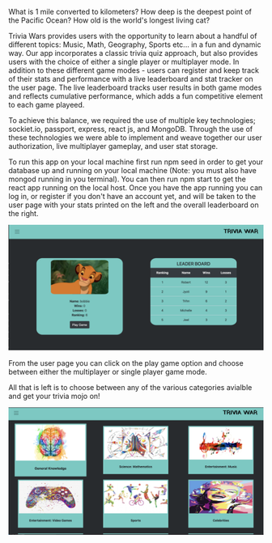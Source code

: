 What is 1 mile converted to kilometers? 
How deep is the deepest point of the Pacific Ocean?
How old is the world's longest living cat?

Trivia Wars provides users with the opportunity to learn about a handful of different topics: Music, Math, Geography, Sports etc... in a fun and dynamic way. Our app incorporates a classic trivia quiz approach, but also provides users with the choice of either a single player or multiplayer mode. In addition to these different game modes - users can register and keep track of their stats and performance with a live leaderboard and stat tracker on the user page. The live leaderboard tracks user results in both game modes and reflects cumulative performance, which adds a fun competitive element to each game playeed.

 To achieve this balance, we required the use of multiple key technologies; sockiet.io, passport, express, react js, and MongoDB. Through the use of these technologies we were able to implement and weave together our user authorization, live multiplayer gameplay, and user stat storage.

To run this app on your local machine first run npm seed in order to get your database up and running  on your local machine (Note: you must also have mongod running in you terminal). You can then run npm start to get the react app running on the local host. Once you have the app running you can log in, or register if you don't have an account yet, and will be taken to the user page with your stats printed on the left and the overall leaderboard on the right.

![](images/userp.png)

From the user page you can click on the play game option and choose between either the multiplayer or single player game mode. 

All that is left is to choose between any of the various categories avialble and get your trivia mojo on!

![](images/categories.png)